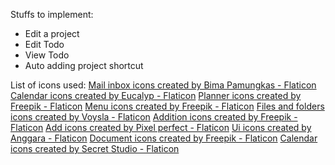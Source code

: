 Stuffs to implement:
- Edit a project
- Edit Todo
- View Todo
- Auto adding project shortcut

List of icons used:
<a href="https://www.flaticon.com/free-icons/mail-inbox" title="mail inbox icons">Mail inbox icons created by Bima Pamungkas - Flaticon</a>
<a href="https://www.flaticon.com/free-icons/calendar" title="calendar icons">Calendar icons created by Eucalyp - Flaticon</a>
<a href="https://www.flaticon.com/free-icons/planner" title="planner icons">Planner icons created by Freepik - Flaticon</a>
<a href="https://www.flaticon.com/free-icons/menu" title="menu icons">Menu icons created by Freepik - Flaticon</a>
<a href="https://www.flaticon.com/free-icons/files-and-folders" title="files and folders icons">Files and folders icons created by Voysla - Flaticon</a>
<a href="https://www.flaticon.com/free-icons/addition" title="addition icons">Addition icons created by Freepik - Flaticon</a>
<a href="https://www.flaticon.com/free-icons/add" title="add icons">Add icons created by Pixel perfect - Flaticon</a>
<a href="https://www.flaticon.com/free-icons/ui" title="ui icons">Ui icons created by Anggara - Flaticon</a>
<a href="https://www.flaticon.com/free-icons/document" title="document icons">Document icons created by Freepik - Flaticon</a>
<a href="https://www.flaticon.com/free-icons/calendar" title="calendar icons">Calendar icons created by Secret Studio - Flaticon</a>